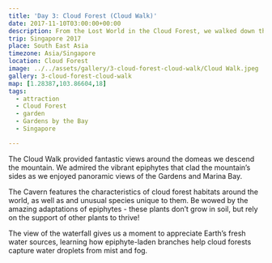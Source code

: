```yaml
---
title: 'Day 3: Cloud Forest (Cloud Walk)'
date: 2017-11-10T03:00:00+00:00
description: From the Lost World in the Cloud Forest, we walked down the Cloud Walk which provided fantastic views around the dome.
trip: Singapore 2017
place: South East Asia
timezone: Asia/Singapore
location: Cloud Forest
image: ../../assets/gallery/3-cloud-forest-cloud-walk/Cloud Walk.jpeg
gallery: 3-cloud-forest-cloud-walk
map: [1.28387,103.86604,18]
tags:
  - attraction
  - Cloud Forest
  - garden
  - Gardens by the Bay
  - Singapore

---
```

The Cloud Walk provided fantastic views around the domeas we descend the mountain. We admired the vibrant epiphytes that clad the mountain’s sides as we enjoyed panoramic views of the Gardens and Marina Bay.

The Cavern features the characteristics of cloud forest habitats around the world, as well as and unusual species unique to them. Be wowed by the amazing adaptations of epiphytes - these plants don’t grow in soil, but rely on the support of other plants to thrive!

The view of the waterfall gives us a moment to appreciate Earth’s fresh water sources, learning how epiphyte-laden branches help cloud forests capture water droplets from mist and fog.
